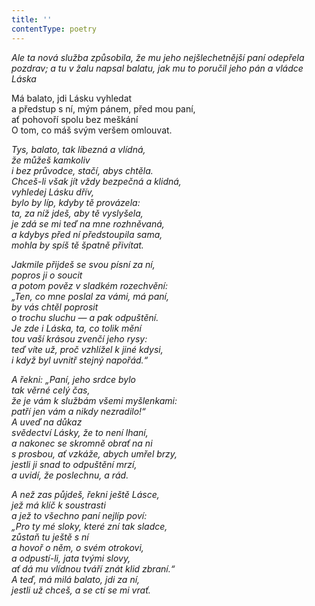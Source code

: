 ```yaml
---
title: ''
contentType: poetry
---
```


<section>

_Ale ta nová služba způsobila, že mu jeho nejšlechetnější paní odepřela pozdrav; a tu v žalu napsal balatu, jak mu to poručil jeho pán a vládce Láska_

</section>

<section>

Má balato, jdi Lásku vyhledat  
a předstup s ní, mým pánem, před mou paní,  
ať pohovoří spolu bez meškání  
O tom, co máš svým veršem omlouvat.

_Tys, balato, tak líbezná a vlídná,  
že můžeš kamkoliv  
i bez průvodce, stačí, abys chtěla.  
Chceš-li však jít vždy bezpečná a klidná,  
vyhledej Lásku dřív,  
bylo by líp, kdyby tě provázela:  
ta, za níž jdeš, aby tě vyslyšela,  
je zdá se mi teď na mne rozhněvaná,  
a kdybys před ní předstoupila sama,  
mohla by spíš tě špatně přivítat._

</section>

<section>

_Jakmile přijdeš se svou písní za ní,  
popros ji o soucit  
a potom pověz v sladkém rozechvění:  
„Ten, co mne poslal za vámi, má paní,  
by vás chtěl poprosit  
o trochu sluchu — a pak odpuštění.  
Je zde i Láska, ta, co tolik mění  
tou vaší krásou zvenčí jeho rysy:  
teď víte už, proč vzhlížel k jiné kdysi,  
i když byl uvnitř stejný napořád.“_

</section>

<section>

_A řekni: „Paní, jeho srdce bylo  
tak věrné celý čas,  
že je vám k službám všemi myšlenkami:  
patří jen vám a nikdy nezradilo!“  
A uveď na důkaz  
svědectví Lásky, že to není lhaní,  
a nakonec se skromně obrať na ni  
s prosbou, ať vzkáže, abych umřel brzy,  
jestli ji snad to odpuštění mrzí,  
a uvidí, že poslechnu, a rád._

</section>

<section>

_A než zas půjdeš, řekni ještě Lásce,  
jež má klíč k soustrasti  
a jež to všechno paní nejlíp poví:  
„Pro ty mé sloky, které zní tak sladce,  
zůstaň tu ještě s ní  
a hovoř o něm, o svém otrokovi,  
a odpustí-li, jata tvými slovy,  
ať dá mu vlídnou tváří znát klid zbraní.“  
A teď, má milá balato, jdi za ní,  
jestli už chceš, a se ctí se mi vrať._

</section>

